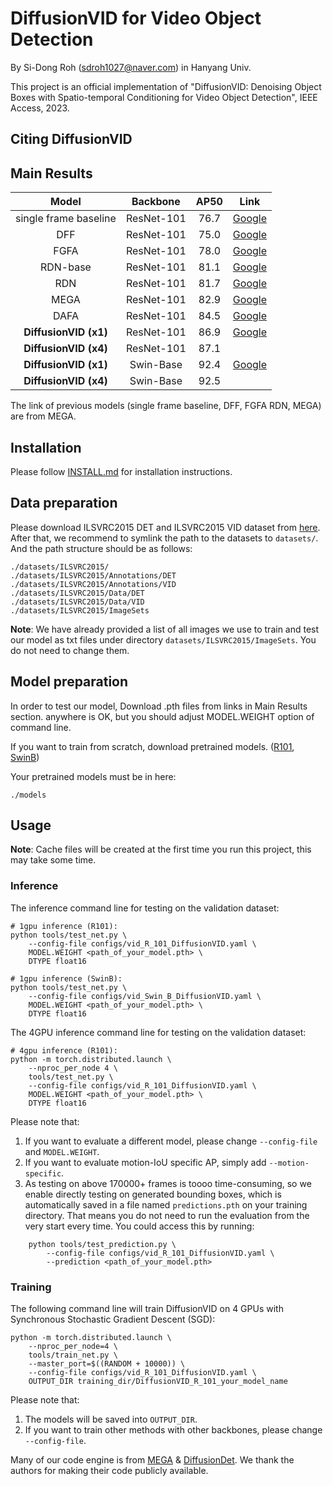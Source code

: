 # DiffusionVID for Video Object Detection

By Si-Dong Roh (sdroh1027@naver.com) in Hanyang Univ.

This project is an official implementation of "DiffusionVID: Denoising Object Boxes with Spatio-temporal Conditioning for Video Object Detection", IEEE Access, 2023.

## Citing DiffusionVID

## Main Results

Model |  Backbone  | AP50 | Link
:---: |:----------:|:----:|:---:
single frame baseline | ResNet-101 | 76.7 | [Google](https://drive.google.com/file/d/1W17f9GC60rHU47lUeOEfU--Ra-LTw3Tq/view?usp=sharing)
DFF | ResNet-101 | 75.0 | [Google](https://drive.google.com/file/d/1Dn_RQRlA7z2XkRRS4XERUW_UH9jlNvMo/view?usp=sharing)
FGFA | ResNet-101 | 78.0 | [Google](https://drive.google.com/file/d/1yVgy7_ff1xVD1SooqbcK-OzKMgPpUcg4/view?usp=sharing)
RDN-base | ResNet-101 | 81.1 | [Google](https://drive.google.com/file/d/1jM5LqlVtCGjKH-MocTCjzFIVjqCyng8M/view?usp=sharing)
RDN | ResNet-101 | 81.7 | [Google](https://drive.google.com/file/d/1FgoOwj-GFAMVn2hkSFKnxn5fKWPSxlUF/view?usp=sharing)
MEGA | ResNet-101 | 82.9 | [Google](https://drive.google.com/file/d/1ZnAdFafF1vW9Lnpw-RPF1AD_csw61lBY/view?usp=sharing)
DAFA | ResNet-101 | 84.5 | [Google](https://drive.google.com/file/d/1fRuBW_FZkrYD6Cgtij2EukLPlf-spRhO/view?usp=sharing)
**DiffusionVID (x1)** | ResNet-101 | 86.9 |[Google](https://drive.google.com/file/d/1HmPflEiJScpmcKP89C4jGs7-Z1Te0evp/view?usp=drive_link)
**DiffusionVID (x4)** | ResNet-101 | 87.1 |
**DiffusionVID (x1)** | Swin-Base  | 92.4 |[Google](https://drive.google.com/file/d/1wlUySKrNcUZdujGw1L4Q4V9KXyV14rQw/view?usp=drive_link)
**DiffusionVID (x4)** | Swin-Base  | 92.5 |

The link of previous models (single frame baseline, DFF, FGFA RDN, MEGA) are from MEGA.

## Installation

Please follow [INSTALL.md](INSTALL.md) for installation instructions.

## Data preparation

Please download ILSVRC2015 DET and ILSVRC2015 VID dataset from [here](http://image-net.org/challenges/LSVRC/2015/2015-downloads). After that, we recommend to symlink the path to the datasets to `datasets/`. And the path structure should be as follows:

    ./datasets/ILSVRC2015/
    ./datasets/ILSVRC2015/Annotations/DET
    ./datasets/ILSVRC2015/Annotations/VID
    ./datasets/ILSVRC2015/Data/DET
    ./datasets/ILSVRC2015/Data/VID
    ./datasets/ILSVRC2015/ImageSets

**Note**: We have already provided a list of all images we use to train and test our model as txt files under directory `datasets/ILSVRC2015/ImageSets`. You do not need to change them.

## Model preparation
In order to test our model, Download .pth files from links in Main Results section.
anywhere is OK, but you should adjust MODEL.WEIGHT option of command line.

If you want to train from scratch, download pretrained models. ([R101](https://drive.google.com/file/d/1ZWWRaHhYsvY685UxRCoMk1TQHBfL8hg2/view?usp=drive_link), [SwinB](https://drive.google.com/file/d/1ZazaqVPvU5JuEz5QXRDPdAZkWw1GOBxy/view?usp=drive_link))

Your pretrained models must be in here:

    ./models
    
## Usage

**Note**: Cache files will be created at the first time you run this project, this may take some time.

### Inference

The inference command line for testing on the validation dataset:
    
    # 1gpu inference (R101):
    python tools/test_net.py \
        --config-file configs/vid_R_101_DiffusionVID.yaml \
        MODEL.WEIGHT <path_of_your_model.pth> \
        DTYPE float16

    # 1gpu inference (SwinB):
    python tools/test_net.py \
        --config-file configs/vid_Swin_B_DiffusionVID.yaml \
        MODEL.WEIGHT <path_of_your_model.pth> \
        DTYPE float16

The 4GPU inference command line for testing on the validation dataset:

    # 4gpu inference (R101):
    python -m torch.distributed.launch \
        --nproc_per_node 4 \
        tools/test_net.py \
        --config-file configs/vid_R_101_DiffusionVID.yaml \
        MODEL.WEIGHT <path_of_your_model.pth> \
        DTYPE float16
        
Please note that:
1) If you want to evaluate a different model, please change `--config-file` and `MODEL.WEIGHT`.
2) If you want to evaluate motion-IoU specific AP, simply add `--motion-specific`.
3) As testing on above 170000+ frames is toooo time-consuming, so we enable directly testing on generated bounding boxes, which is automatically saved in a file named `predictions.pth` on your training directory. That means you do not need to run the evaluation from the very start every time. You could access this by running:
```
    python tools/test_prediction.py \
        --config-file configs/vid_R_101_DiffusionVID.yaml \
        --prediction <path_of_your_model.pth>
```

### Training

The following command line will train DiffusionVID on 4 GPUs with Synchronous Stochastic Gradient Descent (SGD):

    python -m torch.distributed.launch \
        --nproc_per_node=4 \
        tools/train_net.py \
        --master_port=$((RANDOM + 10000)) \
        --config-file configs/vid_R_101_DiffusionVID.yaml \
        OUTPUT_DIR training_dir/DiffusionVID_R_101_your_model_name
        
Please note that:
1) The models will be saved into `OUTPUT_DIR`.
2) If you want to train other methods with other backbones, please change `--config-file`.

Many of our code engine is from [MEGA](https://github.com/Scalsol/mega.pytorch) & [DiffusionDet](https://github.com/ShoufaChen/DiffusionDet). We thank the authors for making their code publicly available.
